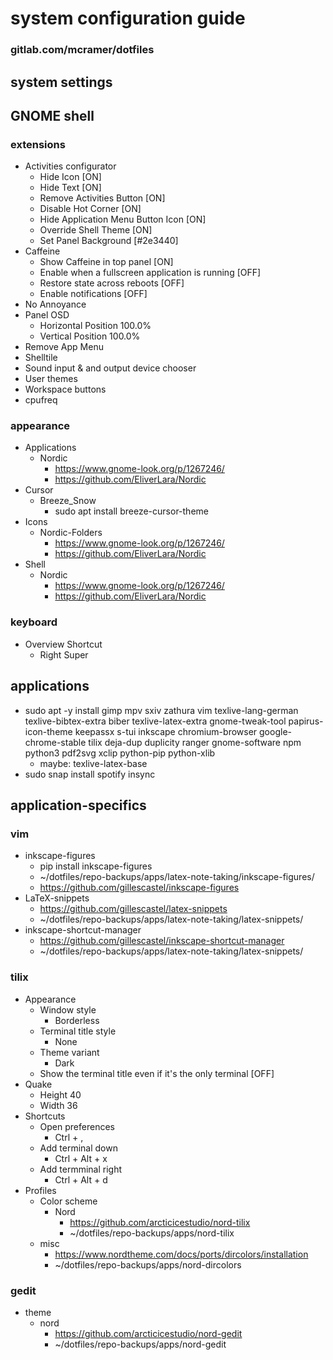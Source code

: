 # system configuration guide
### gitlab.com/mcramer/dotfiles

## system settings

## GNOME shell
### extensions
* Activities configurator
	* Hide Icon [ON]
	* Hide Text [ON]
	* Remove Activities Button [ON]
	* Disable Hot Corner [ON]
	* Hide Application Menu Button Icon [ON]
	* Override Shell Theme [ON]
	* Set Panel Background [#2e3440]
* Caffeine
	* Show Caffeine in top panel [ON]
	* Enable when a fullscreen application is running [OFF]
	* Restore state across reboots [OFF]
	* Enable notifications [OFF]
* No Annoyance
* Panel OSD
	* Horizontal Position 100.0%
	* Vertical Position 100.0%
* Remove App Menu
* Shelltile
* Sound input & and output device chooser
* User themes
* Workspace buttons
* cpufreq

### appearance
* Applications
	* Nordic
		* https://www.gnome-look.org/p/1267246/
		* https://github.com/EliverLara/Nordic
* Cursor
	* Breeze_Snow
		* sudo apt install breeze-cursor-theme
* Icons
	* Nordic-Folders
		* https://www.gnome-look.org/p/1267246/
		* https://github.com/EliverLara/Nordic
* Shell
	* Nordic
		* https://www.gnome-look.org/p/1267246/
		* https://github.com/EliverLara/Nordic

### keyboard
* Overview Shortcut
	* Right Super

## applications
* sudo apt -y install gimp mpv sxiv zathura vim texlive-lang-german texlive-bibtex-extra biber texlive-latex-extra gnome-tweak-tool papirus-icon-theme keepassx s-tui inkscape chromium-browser google-chrome-stable tilix deja-dup duplicity ranger gnome-software npm python3 pdf2svg xclip python-pip python-xlib
	* maybe: texlive-latex-base
* sudo snap install spotify insync

## application-specifics
### vim
* inkscape-figures
	* pip install inkscape-figures
	* ~/dotfiles/repo-backups/apps/latex-note-taking/inkscape-figures/
	* https://github.com/gillescastel/inkscape-figures
* LaTeX-snippets
	* https://github.com/gillescastel/latex-snippets
	* ~/dotfiles/repo-backups/apps/latex-note-taking/latex-snippets/
* inkscape-shortcut-manager
	* https://github.com/gillescastel/inkscape-shortcut-manager
	* ~/dotfiles/repo-backups/apps/latex-note-taking/latex-snippets/

### tilix
* Appearance
	* Window style
		* Borderless
	* Terminal title style
		* None
	* Theme variant
		* Dark
	* Show the terminal title even if it's the only terminal [OFF]
* Quake
	* Height 40
	* Width 36
* Shortcuts
	* Open preferences
		* Ctrl + ,
	* Add terminal down
		* Ctrl + Alt + x
	* Add termminal right
		* Ctrl + Alt + d
* Profiles
	* Color scheme
		* Nord
			* https://github.com/arcticicestudio/nord-tilix
			* ~/dotfiles/repo-backups/apps/nord-tilix
	* misc
		* https://www.nordtheme.com/docs/ports/dircolors/installation
		* ~/dotfiles/repo-backups/apps/nord-dircolors

### gedit
* theme
	* nord
		* https://github.com/arcticicestudio/nord-gedit
		* ~/dotfiles/repo-backups/apps/nord-gedit

